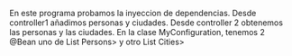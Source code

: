 En este programa probamos la inyeccion de dependencias. 
Desde controller1 añadimos personas y ciudades.
Desde controller 2 obtenemos las personas y las ciudades.
En la clase MyConfiguration, tenemos 2 @Bean uno de List Persons> y otro List Cities>
